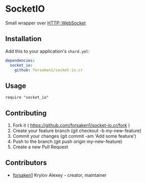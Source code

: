 # SocketIO

Small wrapper over [HTTP::WebSocket](http://ru.crystal-lang.org/api/HTTP/WebSocket.html)

## Installation


Add this to your application's `shard.yml`:

```yaml
dependencies:
  socket_io:
    github: forsaken1/socket-io.cr
```


## Usage


```crystal
require "socket_io"
```

## Contributing

1. Fork it ( https://github.com/forsaken1/socket-io.cr/fork )
2. Create your feature branch (git checkout -b my-new-feature)
3. Commit your changes (git commit -am 'Add some feature')
4. Push to the branch (git push origin my-new-feature)
5. Create a new Pull Request

## Contributors

- [forsaken1](https://github.com/forsaken1) Krylov Alexey - creator, maintainer
